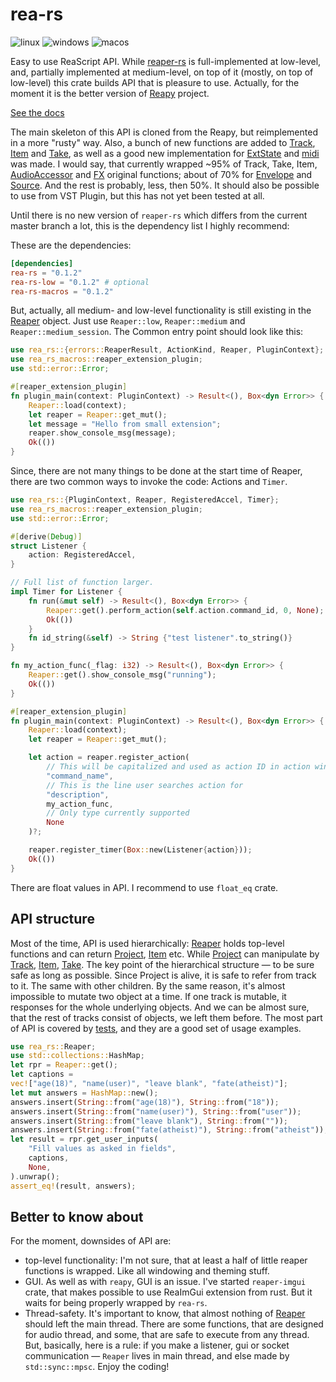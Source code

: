 # rea-rs

![linux](https://github.com/Levitanus/rea-rs/actions/workflows/build-linux.yml/badge.svg)
![windows](https://github.com/Levitanus/rea-rs/actions/workflows/build-windows.yml/badge.svg)
![macos](https://github.com/Levitanus/rea-rs/actions/workflows/build-macos.yml/badge.svg)

Easy to use ReaScript API.
While [reaper-rs](https://github.com/helgoboss/reaper-rs) is full-implemented at low-level, and, partially implemented at medium-level, on top of it (mostly, on top of low-level) this crate builds API that is pleasure to use. Actually, for the moment it is the better version of [Reapy](https://github.com/Levitanus/reapy-boost) project.

[See the docs](https://levitanus.github.io/rea-rs-doc/rea_rs/index.html)

The main skeleton of this API is cloned from the Reapy, but reimplemented in a more "rusty" way. Also, a bunch of new functions are added to [Track](https://levitanus.github.io/rea-rs-doc/rea_rs/track/struct.Track.html),
[Item](https://levitanus.github.io/rea-rs-doc/rea_rs/item/struct.Item.html) and [Take](https://levitanus.github.io/rea-rs-doc/rea_rs/take/struct.Take.html), as well as a good new implementation for [ExtState](https://levitanus.github.io/rea-rs-doc/rea_rs/ext_state/struct.ExtState.html) and [midi](https://levitanus.github.io/rea-rs-doc/rea_rs/midi/index.html) was made. I would say, that currently wrapped ~95% of Track, Take,
Item, [AudioAccessor](https://levitanus.github.io/rea-rs-doc/rea_rs/audio_accessor/struct.AudioAccessor.html) and [FX](https://levitanus.github.io/rea-rs-doc/rea_rs/fx/trait.FX.html) original functions; about of 70% for
[Envelope](https://levitanus.github.io/rea-rs-doc/rea_rs/envelope/struct.Envelope.html) and [Source](https://levitanus.github.io/rea-rs-doc/rea_rs/source/struct.Source.html). And the rest is probably, less, then 50%.
It should also be possible to use from VST Plugin, but this has not yet
been tested at all.

Until there is no new version of `reaper-rs` which differs from the current master branch a lot, this is the dependency list I highly recommend:

These are the dependencies:

```toml
[dependencies]
rea-rs = "0.1.2"
rea-rs-low = "0.1.2" # optional
rea-rs-macros = "0.1.2"
```

But, actually, all medium- and low-level functionality is still existing in the [Reaper](https://levitanus.github.io/rea-rs-doc/rea_rs/reaper/struct.Reaper.html) object. Just use `Reaper::low`, `Reaper::medium` and `Reaper::medium_session`. The Common entry point should look like this:

```rust
use rea_rs::{errors::ReaperResult, ActionKind, Reaper, PluginContext};
use rea_rs_macros::reaper_extension_plugin;
use std::error::Error;

#[reaper_extension_plugin]
fn plugin_main(context: PluginContext) -> Result<(), Box<dyn Error>> {
    Reaper::load(context);
    let reaper = Reaper::get_mut();
    let message = "Hello from small extension";
    reaper.show_console_msg(message);
    Ok(())
}
```

Since, there are not many things to be done at the start time of Reaper, there are two common ways to invoke the code: Actions and `Timer`.

```rust
use rea_rs::{PluginContext, Reaper, RegisteredAccel, Timer};
use rea_rs_macros::reaper_extension_plugin;
use std::error::Error;

#[derive(Debug)]
struct Listener {
    action: RegisteredAccel,
}

// Full list of function larger.
impl Timer for Listener {
    fn run(&mut self) -> Result<(), Box<dyn Error>> {
        Reaper::get().perform_action(self.action.command_id, 0, None);
        Ok(())
    }
    fn id_string(&self) -> String {"test listener".to_string()}
}

fn my_action_func(_flag: i32) -> Result<(), Box<dyn Error>> {
    Reaper::get().show_console_msg("running");
    Ok(())
}

#[reaper_extension_plugin]
fn plugin_main(context: PluginContext) -> Result<(), Box<dyn Error>> {
    Reaper::load(context);
    let reaper = Reaper::get_mut();

    let action = reaper.register_action(
        // This will be capitalized and used as action ID in action window
        "command_name",
        // This is the line user searches action for
        "description",
        my_action_func,
        // Only type currently supported
        None
    )?;

    reaper.register_timer(Box::new(Listener{action}));
    Ok(())
}
```

There are float values in API. I recommend to use `float_eq` crate.

## API structure

Most of the time, API is used hierarchically: [Reaper](https://levitanus.github.io/rea-rs-doc/rea_rs/reaper/struct.Reaper.html) holds top-level functions and can return [Project](https://levitanus.github.io/rea-rs-doc/rea_rs/project/struct.Project.html), [Item](https://levitanus.github.io/rea-rs-doc/rea_rs/item/struct.Item.html) etc. While [Project](https://levitanus.github.io/rea-rs-doc/rea_rs/project/struct.Project.html) can manipulate by [Track](https://levitanus.github.io/rea-rs-doc/rea_rs/track/struct.Track.html), [Item](https://levitanus.github.io/rea-rs-doc/rea_rs/item/struct.Item.html), [Take](https://levitanus.github.io/rea-rs-doc/rea_rs/take/struct.Take.html). The key point of the hierarchical structure — to be sure safe as long as possible. Since Project is alive, it is safe to refer from track to it. The same with other children. By the same reason, it's almost impossible to mutate two object at a time. If one track is mutable, it responses for the whole underlying objects. And we can be almost sure, that the rest of tracks consist of objects, we left them before. The most part of API is covered by [tests](https://github.com/Levitanus/rea-rs/blob/main/test/test/src/tests.rs), and they are a good set of usage examples.

```rust
use rea_rs::Reaper;
use std::collections::HashMap;
let rpr = Reaper::get();
let captions =
vec!["age(18)", "name(user)", "leave blank", "fate(atheist)"];
let mut answers = HashMap::new();
answers.insert(String::from("age(18)"), String::from("18"));
answers.insert(String::from("name(user)"), String::from("user"));
answers.insert(String::from("leave blank"), String::from(""));
answers.insert(String::from("fate(atheist)"), String::from("atheist"));
let result = rpr.get_user_inputs(
    "Fill values as asked in fields",
    captions,
    None,
).unwrap();
assert_eq!(result, answers);
```

## Better to know about

For the moment, downsides of API are:

- top-level functionality: I'm not sure, that at least a half of little
  reaper functions is wrapped. Like all windowing and theming stuff.
- GUI. As well as with `reapy`, GUI is an issue. I've started `reaper-imgui` crate, that makes possible to use ReaImGui extension from rust. But it waits for being properly wrapped by `rea-rs`.
- Thread-safety. It's important to know, that almost nothing of [Reaper](https://levitanus.github.io/rea-rs-doc/rea_rs/reaper/struct.Reaper.html)
  should left the main thread. There are some functions, that are designed
  for audio thread, and some, that are safe to execute from any thread.
  But, basically, here is a rule: if you make a listener, gui or socket
  communication — `Reaper` lives in main thread, and else made by
  `std::sync::mpsc`.
Enjoy the coding!
